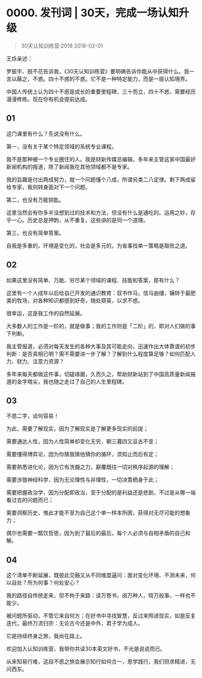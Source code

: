 # 0000. 发刊词 | 30天，完成一场认知升级
> 30天认知训练营·2018
2018-02-01

王烁亲述：

罗振宇、脱不花告诉我，《30天认知训练营》要明确告诉你能从中获得什么。我一言以蔽之，不惑。四十不惑的不惑。它不是一种特定能力，而是一层认知境界。

中国人传统上认为四十不惑是成长的重要里程碑，三十而立，四十不惑，需要经历漫漫修练。现在你有机会提前达成。

## 01
这门课里有什么？先说没有什么。

第一，没有关于某个特定领域的系统专业课程。

我不是那种被一个专业圈住的人。我是财新传媒总编辑，多年来主管这家中国最好新闻机构的报道，除了新闻我在其他领域都不是专家。

我的旨趣是付出两成努力，就一个问题懂个八成，所谓另类二八定律。剩下两成留给专家，我则转身面对下一个问题。

第二，也没有万能钥匙。

这里当然会有你多半没想到过的技术和方法，但没有什么是通吃的。运用之妙，存乎一心。历史总是押韵，从不重复。这些讲的是同一个道理。

第三，也没有简单答案。

自我是多重的，环境是变化的，社会是多元的，为省事找单一策略是取败之道。

## 02
如果这里没有简单、万能、穷尽某个领域的课程、技能和答案，那有什么？

这里有一个人成年以后给自己开发的通识教育：驭书作马，信马由缰，辗转于最肥美的牧场，对各种知识都感到好奇，随处撷英，以求不惑。

很幸运，这是我工作的自然延展。

大多数人的工作是一阶的，就是做事；我的工作则是「二阶」的，即对人们做的事下判断。

我主管报道，必须对每天发生的各种大事及其可能走向，迅速作出大体靠谱的初步判断：是否真相已明？需不需要进一步了解？了解到什么程度算足够？如何匹配人力、财力、注意力资源？

多年来每天都做这件事，切磋琢磨，久而久之，帮助财新站到了中国高质量新闻报道的金字塔尖，我也随之走过了自己的人生里程碑。

## 03
不惑二字，谈何容易！

为此，需要了解现实，因为了解现实是了解更多现实的前提；

需要通达人性，因为人性简单却变化无穷，朝三暮四又亘古不变；

需要懂得博弈论，因为你猜我猜他猜你的循环，须知止而后有定；

需要熟悉进化论，因为它有洗髓之力，巅覆既往一切对秩序起源的理解；

需要涉猎神经科学，因为无论理性与非理性，一切决策栖身于此；

需要把握政治学，因为分配即政治，至于分配的是利益还是悲剧，不过是从哪一端看过去的问题而已；

需要洞察历史，惟此才能不至为自己这个单一样本所困，获得对无尽可能的想象力；

偶尔也需要一瓢饮哲思，因为到了最后的最后，每个人必须与自相矛盾的自己和解。

## 04
这个清单不断延展，既彼此交融又从不同维度逼问：面对变化环境、不测未来，何以自处？所为何事？何处安心？

我的路径自传统走来，但不拘于来路：读万卷书，阅万种人，晓万般事，一样也不能少。

被问题所驱动，不管它来自何方；在好书中寻找智慧，反过来照进现实，如是反复迭代，最终万流归宗：无论古今还是中外，君子学为成人。

它是持续终身之旅，我尚在路上。

欢迎加入认知训练营，我带你共读30本英文好书，不光是说说而已。

从来知易行难，这段不惑之旅会展示知行如何合一，思学践行，我们但求精进，无问西东。
